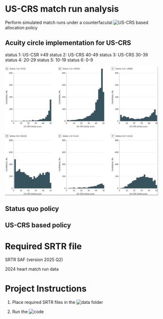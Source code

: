 # US-CRS match run analysis

Perform simulated match runs under a counterfacutal ![US-CRS](https://jamanetwork.com/journals/jama/fullarticle/2814884) based allocation policy


## Acuity circle implementation for US-CRS


status 1: US-CSR ≥49
status 2: US-CRS 40-49
status 3: US-CRS 30-39
status 4: 20-29
status 5: 10-19
status 6: 0-9

![US-CRS distribution by status](references/US_CRS_distribution.png)

## Status quo policy



## US-CRS based policy


# Required SRTR file

SRTR SAF (version 2025 Q2)

2024 heart match run data 

# Project Instructions

1. Place required SRTR files in the ![data](data) folder

2. Run the ![code](code)
